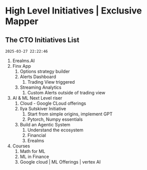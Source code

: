 # High Level Initiatives | Exclusive Mapper

## The CTO Initiatives List
`2025-03-27 22:22:46`

1. Erealms.AI
1. Finx App
    1. Options strategy builder
    1. Alerts Dashboard
        1. Trading View triggered
    1. Streaming Analytics
        1. Custom Alerts outside of trading view
1. AI & ML Next Level riser
    1. Cloud - Google CLoud offerings
    1. Ilya Sutskiver Initiative
        1. Start from simple origins, implement GPT
        1. Pytorch, Numpy essentials
    1. Build an Agentic System
        1. Understand the ecosystem
        1. Financial
        1. Erealms
1. Courses
    1. Math for ML
    1. ML in Finance
    1. Google cloud | ML Offerings | vertex AI



